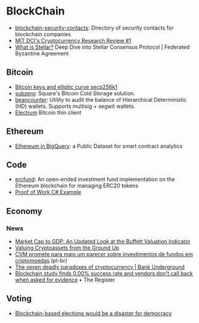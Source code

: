 # BlockChain

- [blockchain-security-contacts](https://github.com/trailofbits/blockchain-security-contacts): Directory of security contacts for blockchain companies
- [MIT DCI's Cryptocurrency Research Review #1](https://mitcryptocurrencyresearch.substack.com/p/mit-dcis-cryptocurrency-research)
- [What is Stellar?](https://achainofblocks.com/2018/12/13/what-is-stellar-consensus-protocol-federated-byzantine-agreement/)  Deep Dive into Stellar Consensus Protocol | Federated Byzantine Agreement
  
## Bitcoin

- [Bitcoin keys and elliptic curve secp256k1](https://www.johndcook.com/blog/2018/08/14/bitcoin-elliptic-curves/)
- [subzero](https://github.com/square/subzero): Square's Bitcoin Cold Storage solution.
- [beancounter](https://github.com/square/beancounter/): Utility to audit the balance of Hierarchical Deterministic (HD) wallets. Supports multisig + segwit wallets.
- [Electrum](https://github.com/spesmilo/electrum) Bitcoin thin client

## Ethereum

- [Ethereum in BigQuery](https://cloud.google.com/blog/products/data-analytics/ethereum-bigquery-public-dataset-smart-contract-analytics): a Public Dataset for smart contract analytics

## Code

- [ercfund](https://github.com/ScJa/ercfund): An open-ended investment fund implementation on the Ethereum blockchain for managing ERC20 tokens
- [Proof of Work C# Example](http://codewithevgeny.com/proof-work-c-example/)

## Economy

### News

- [Market Cap to GDP: An Updated Look at the Buffett Valuation Indicator](https://www.advisorperspectives.com/dshort/updates/2017/09/06/market-cap-to-gdp-an-updated-look-at-the-buffett-valuation-indicator)
- [Valuing Cryptoassets from the Ground Up](https://medium.com/@sall/valuing-cryptoassets-from-the-ground-up-441ad5a9ff03)
- [CVM promete para maio um parecer sobre investimentos de fundos em criptomoedas](http://www.convergenciadigital.com.br/cgi/cgilua.exe/sys/start.htm?UserActiveTemplate=site&infoid=47787) (pt-br)
- [The seven deadly paradoxes of cryptocurrency | Bank Underground](https://bankunderground.co.uk/2018/11/13/the-seven-deadly-paradoxes-of-cryptocurrency/)
- [Blockchain study finds 0.00% success rate and vendors don't call back when asked for evidence](https://www.theregister.co.uk/2018/11/30/blockchain_study_finds_0_per_cent_success_rate/) • The Register

## Voting

- [Blockchain-based elections would be a disaster for democracy](https://arstechnica.com/tech-policy/2018/11/blockchain-based-elections-would-be-a-disaster-for-democracy/)